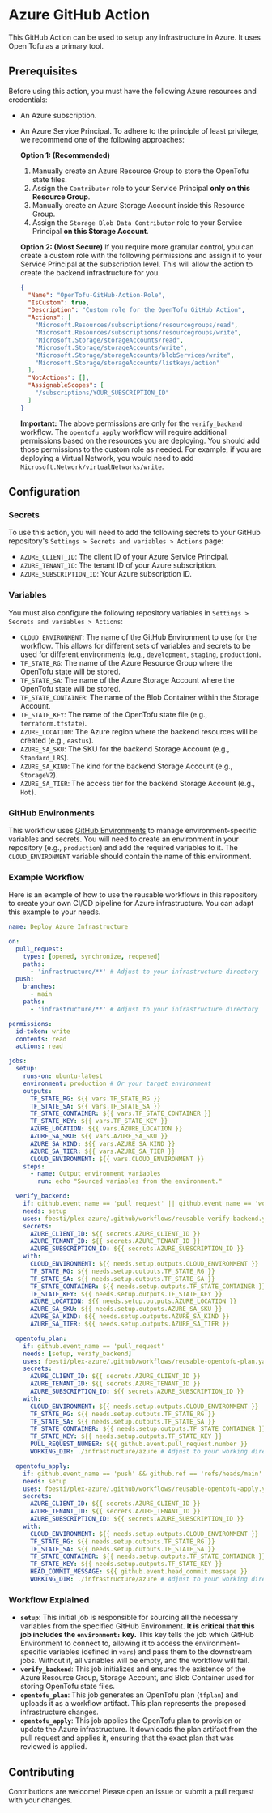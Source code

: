 # Azure GitHub Action

This GitHub Action can be used to setup any infrastructure in Azure.
It uses Open Tofu as a primary tool.

## Prerequisites

Before using this action, you must have the following Azure resources and credentials:

*   An Azure subscription.
*   An Azure Service Principal. To adhere to the principle of least privilege, we recommend one of the following approaches:

    **Option 1: (Recommended)**
    1.  Manually create an Azure Resource Group to store the OpenTofu state files.
    2.  Assign the `Contributor` role to your Service Principal **only on this Resource Group**.
    3.  Manually create an Azure Storage Account inside this Resource Group.
    4.  Assign the `Storage Blob Data Contributor` role to your Service Principal **on this Storage Account**.

    **Option 2: (Most Secure)**
    If you require more granular control, you can create a custom role with the following permissions and assign it to your Service Principal at the subscription level. This will allow the action to create the backend infrastructure for you.

    ```json
    {
      "Name": "OpenTofu-GitHub-Action-Role",
      "IsCustom": true,
      "Description": "Custom role for the OpenTofu GitHub Action",
      "Actions": [
        "Microsoft.Resources/subscriptions/resourcegroups/read",
        "Microsoft.Resources/subscriptions/resourcegroups/write",
        "Microsoft.Storage/storageAccounts/read",
        "Microsoft.Storage/storageAccounts/write",
        "Microsoft.Storage/storageAccounts/blobServices/write",
        "Microsoft.Storage/storageAccounts/listkeys/action"
      ],
      "NotActions": [],
      "AssignableScopes": [
        "/subscriptions/YOUR_SUBSCRIPTION_ID"
      ]
    }
    ```

    **Important:** The above permissions are only for the `verify_backend` workflow. The `opentofu_apply` workflow will require additional permissions based on the resources you are deploying. You should add those permissions to the custom role as needed. For example, if you are deploying a Virtual Network, you would need to add `Microsoft.Network/virtualNetworks/write`.

## Configuration

### Secrets

To use this action, you will need to add the following secrets to your GitHub repository's `Settings > Secrets and variables > Actions` page:

*   `AZURE_CLIENT_ID`: The client ID of your Azure Service Principal.
*   `AZURE_TENANT_ID`: The tenant ID of your Azure subscription.
*   `AZURE_SUBSCRIPTION_ID`: Your Azure subscription ID.

### Variables

You must also configure the following repository variables in `Settings > Secrets and variables > Actions`:

*   `CLOUD_ENVIRONMENT`: The name of the GitHub Environment to use for the workflow. This allows for different sets of variables and secrets to be used for different environments (e.g., `development`, `staging`, `production`).
*   `TF_STATE_RG`: The name of the Azure Resource Group where the OpenTofu state will be stored.
*   `TF_STATE_SA`: The name of the Azure Storage Account where the OpenTofu state will be stored.
*   `TF_STATE_CONTAINER`: The name of the Blob Container within the Storage Account.
*   `TF_STATE_KEY`: The name of the OpenTofu state file (e.g., `terraform.tfstate`).
*   `AZURE_LOCATION`: The Azure region where the backend resources will be created (e.g., `eastus`).
*   `AZURE_SA_SKU`: The SKU for the backend Storage Account (e.g., `Standard_LRS`).
*   `AZURE_SA_KIND`: The kind for the backend Storage Account (e.g., `StorageV2`).
*   `AZURE_SA_TIER`: The access tier for the backend Storage Account (e.g., `Hot`).

### GitHub Environments

This workflow uses [GitHub Environments](https://docs.github.com/en/actions/deployment/targeting-different-environments/using-environments-for-deployment) to manage environment-specific variables and secrets. You will need to create an environment in your repository (e.g., `production`) and add the required variables to it. The `CLOUD_ENVIRONMENT` variable should contain the name of this environment.

### Example Workflow

Here is an example of how to use the reusable workflows in this repository to create your own CI/CD pipeline for Azure infrastructure. You can adapt this example to your needs.

```yaml
name: Deploy Azure Infrastructure

on:
  pull_request:
    types: [opened, synchronize, reopened]
    paths:
      - 'infrastructure/**' # Adjust to your infrastructure directory
  push:
    branches:
      - main
    paths:
      - 'infrastructure/**' # Adjust to your infrastructure directory

permissions:
  id-token: write
  contents: read
  actions: read

jobs:
  setup:
    runs-on: ubuntu-latest
    environment: production # Or your target environment
    outputs:
      TF_STATE_RG: ${{ vars.TF_STATE_RG }}
      TF_STATE_SA: ${{ vars.TF_STATE_SA }}
      TF_STATE_CONTAINER: ${{ vars.TF_STATE_CONTAINER }}
      TF_STATE_KEY: ${{ vars.TF_STATE_KEY }}
      AZURE_LOCATION: ${{ vars.AZURE_LOCATION }}
      AZURE_SA_SKU: ${{ vars.AZURE_SA_SKU }}
      AZURE_SA_KIND: ${{ vars.AZURE_SA_KIND }}
      AZURE_SA_TIER: ${{ vars.AZURE_SA_TIER }}
      CLOUD_ENVIRONMENT: ${{ vars.CLOUD_ENVIRONMENT }}
    steps:
      - name: Output environment variables
        run: echo "Sourced variables from the environment."

  verify_backend:
    if: github.event_name == 'pull_request' || github.event_name == 'workflow_dispatch'
    needs: setup
    uses: fbesti/plex-azure/.github/workflows/reusable-verify-backend.yaml@main
    secrets:
      AZURE_CLIENT_ID: ${{ secrets.AZURE_CLIENT_ID }}
      AZURE_TENANT_ID: ${{ secrets.AZURE_TENANT_ID }}
      AZURE_SUBSCRIPTION_ID: ${{ secrets.AZURE_SUBSCRIPTION_ID }}
    with:
      CLOUD_ENVIRONMENT: ${{ needs.setup.outputs.CLOUD_ENVIRONMENT }}
      TF_STATE_RG: ${{ needs.setup.outputs.TF_STATE_RG }}
      TF_STATE_SA: ${{ needs.setup.outputs.TF_STATE_SA }}
      TF_STATE_CONTAINER: ${{ needs.setup.outputs.TF_STATE_CONTAINER }}
      TF_STATE_KEY: ${{ needs.setup.outputs.TF_STATE_KEY }}
      AZURE_LOCATION: ${{ needs.setup.outputs.AZURE_LOCATION }}
      AZURE_SA_SKU: ${{ needs.setup.outputs.AZURE_SA_SKU }}
      AZURE_SA_KIND: ${{ needs.setup.outputs.AZURE_SA_KIND }}
      AZURE_SA_TIER: ${{ needs.setup.outputs.AZURE_SA_TIER }}

  opentofu_plan:
    if: github.event_name == 'pull_request'
    needs: [setup, verify_backend]
    uses: fbesti/plex-azure/.github/workflows/reusable-opentofu-plan.yaml@main
    secrets:
      AZURE_CLIENT_ID: ${{ secrets.AZURE_CLIENT_ID }}
      AZURE_TENANT_ID: ${{ secrets.AZURE_TENANT_ID }}
      AZURE_SUBSCRIPTION_ID: ${{ secrets.AZURE_SUBSCRIPTION_ID }}
    with:
      CLOUD_ENVIRONMENT: ${{ needs.setup.outputs.CLOUD_ENVIRONMENT }}
      TF_STATE_RG: ${{ needs.setup.outputs.TF_STATE_RG }}
      TF_STATE_SA: ${{ needs.setup.outputs.TF_STATE_SA }}
      TF_STATE_CONTAINER: ${{ needs.setup.outputs.TF_STATE_CONTAINER }}
      TF_STATE_KEY: ${{ needs.setup.outputs.TF_STATE_KEY }}
      PULL_REQUEST_NUMBER: ${{ github.event.pull_request.number }}
      WORKING_DIR: ./infrastructure/azure # Adjust to your working directory

  opentofu_apply:
    if: github.event_name == 'push' && github.ref == 'refs/heads/main'
    needs: setup
    uses: fbesti/plex-azure/.github/workflows/reusable-opentofu-apply.yaml@main
    secrets:
      AZURE_CLIENT_ID: ${{ secrets.AZURE_CLIENT_ID }}
      AZURE_TENANT_ID: ${{ secrets.AZURE_TENANT_ID }}
      AZURE_SUBSCRIPTION_ID: ${{ secrets.AZURE_SUBSCRIPTION_ID }}
    with:
      CLOUD_ENVIRONMENT: ${{ needs.setup.outputs.CLOUD_ENVIRONMENT }}
      TF_STATE_RG: ${{ needs.setup.outputs.TF_STATE_RG }}
      TF_STATE_SA: ${{ needs.setup.outputs.TF_STATE_SA }}
      TF_STATE_CONTAINER: ${{ needs.setup.outputs.TF_STATE_CONTAINER }}
      TF_STATE_KEY: ${{ needs.setup.outputs.TF_STATE_KEY }}
      HEAD_COMMIT_MESSAGE: ${{ github.event.head_commit.message }}
      WORKING_DIR: ./infrastructure/azure # Adjust to your working directory
```

### Workflow Explained

*   **`setup`**: This initial job is responsible for sourcing all the necessary variables from the specified GitHub Environment. **It is critical that this job includes the `environment:` key.** This key tells the job which GitHub Environment to connect to, allowing it to access the environment-specific variables (defined in `vars`) and pass them to the downstream jobs. Without it, all variables will be empty, and the workflow will fail.
*   **`verify_backend`**: This job initializes and ensures the existence of the Azure Resource Group, Storage Account, and Blob Container used for storing OpenTofu state files.
*   **`opentofu_plan`**: This job generates an OpenTofu plan (`tfplan`) and uploads it as a workflow artifact. This plan represents the proposed infrastructure changes.
*   **`opentofu_apply`**: This job applies the OpenTofu plan to provision or update the Azure infrastructure. It downloads the plan artifact from the pull request and applies it, ensuring that the exact plan that was reviewed is applied.

## Contributing

Contributions are welcome! Please open an issue or submit a pull request with your changes.
